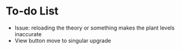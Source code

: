 # To-do List

- Issue: reloading the theory or something makes the plant levels inaccurate
- View button move to singular upgrade

